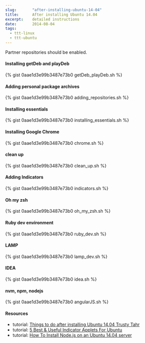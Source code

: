 ```yaml
---
slug:       "after-installing-ubuntu-14-04"
title:      After installing Ubuntu 14.04
excerpt:    detailed instructions
date:       2014-08-04 
tags:
  - ttt-linux
  - ttt-ubuntu
---
```


Partner repositories should be enabled.

#### Installing getDeb and playDeb

{% gist 0aae1d3e99b3487e73b0 getDeb_playDeb.sh %}

#### Adding personal package archives

{% gist 0aae1d3e99b3487e73b0 adding_repositories.sh %}

#### Installing essentials

{% gist 0aae1d3e99b3487e73b0 installing_essentials.sh %}

#### Installing Google Chrome

{% gist 0aae1d3e99b3487e73b0 chrome.sh %}

#### clean up

{% gist 0aae1d3e99b3487e73b0 clean_up.sh %}

#### Adding Indicators

{% gist 0aae1d3e99b3487e73b0 indicators.sh %}

#### Oh my zsh

{% gist 0aae1d3e99b3487e73b0 oh_my_zsh.sh %}

#### Ruby dev environment

{% gist 0aae1d3e99b3487e73b0 ruby_dev.sh %}

#### LAMP

{% gist 0aae1d3e99b3487e73b0 lamp_dev.sh %}

#### IDEA

{% gist 0aae1d3e99b3487e73b0 idea.sh %}

#### nvm, npm, nodejs

{% gist 0aae1d3e99b3487e73b0 angularJS.sh %}

#### Resources

- tutorial: <a href="http://howtoubuntu.org/things-to-do-after-installing-ubuntu-14-04-trusty-tahr">Things to do after installing Ubuntu 14.04 Trusty Tahr </a>
- tutorial: <a href="http://www.stugon.com/2013/12/5-best-useful-indicator-applets-for-ubuntu/">5 Best &amp; Useful Indicator Applets For Ubuntu</a>
- tutorial: <a href="https://www.digitalocean.com/community/tutorials/how-to-install-node-js-on-an-ubuntu-14-04-server">How To Install Node.js on an Ubuntu 14.04 server</a>